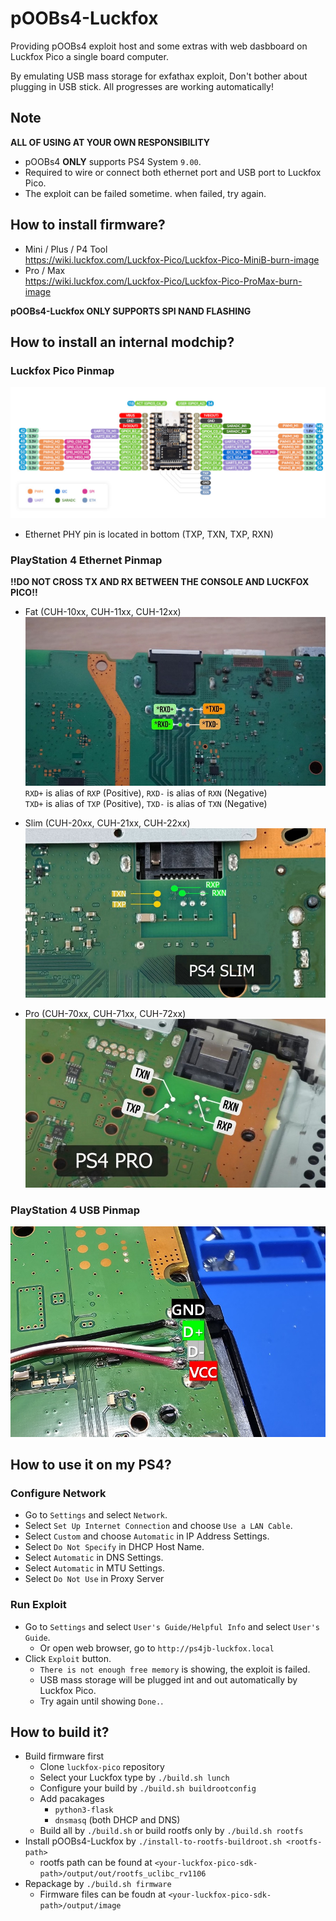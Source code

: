 # pOOBs4-Luckfox
Providing pOOBs4 exploit host and some extras with web dasbboard on Luckfox Pico a single board computer.

By emulating USB mass storage for exfathax exploit, Don't bother about plugging in USB stick. All progresses are working automatically!

## Note
**ALL OF USING AT YOUR OWN RESPONSIBILITY**

* pOOBs4 **ONLY** supports PS4 System `9.00`.
* Required to wire or connect both ethernet port and USB port to Luckfox Pico.
* The exploit can be failed sometime. when failed, try again.

## How to install firmware?
* Mini / Plus / P4 Tool </br>
    https://wiki.luckfox.com/Luckfox-Pico/Luckfox-Pico-MiniB-burn-image
* Pro / Max </br>
    https://wiki.luckfox.com/Luckfox-Pico/Luckfox-Pico-ProMax-burn-image

**pOOBs4-Luckfox ONLY SUPPORTS SPI NAND FLASHING**


## How to install an internal modchip?
### Luckfox Pico Pinmap
![Luckfox Pico Pinmap](./resources/Luckfox-Pico-Mini-Pinmap.jpg)
* Ethernet PHY pin is located in bottom (TXP, TXN, TXP, RXN)

### PlayStation 4 Ethernet Pinmap
**!!DO NOT CROSS TX AND RX BETWEEN THE CONSOLE AND LUCKFOX PICO!!**
* Fat (CUH-10xx, CUH-11xx, CUH-12xx)
  ![PlayStation 4 Fat Ethernet Pinmap](./resources/Eth-PS4-Fat.jpg)
  `RXD+` is alias of `RXP` (Positive), `RXD-` is alias of `RXN` (Negative)</br>
  `TXD+` is alias of `TXP` (Positive), `TXD-` is alias of `TXN` (Negative)</br>
  
* Slim (CUH-20xx, CUH-21xx, CUH-22xx)
  ![PlayStation 4 Slim Ethernet Pinmap](./resources/Eth-PS4-Slim.jpg)

* Pro (CUH-70xx, CUH-71xx, CUH-72xx)
  ![PlayStation 4 Pro Ethernet Pinmap](./resources/Eth-PS4-Pro.jpg)

### PlayStation 4 USB Pinmap
![PlayStation 4 USB 2.0 Pinmap](./resources/USB-PS4.jpg)

## How to use it on my PS4?
### Configure Network
* Go to `Settings` and select `Network`.
* Select `Set Up Internet Connection` and choose `Use a LAN Cable`.
* Select `Custom` and choose `Automatic` in IP Address Settings.
* Select `Do Not Specify` in DHCP Host Name.
* Select `Automatic` in DNS Settings.
* Select `Automatic` in MTU Settings.
* Select `Do Not Use` in Proxy Server

### Run Exploit
* Go to `Settings` and select `User's Guide/Helpful Info` and select `User's Guide`.
    *  Or open web browser, go to `http://ps4jb-luckfox.local`
* Click `Exploit` button.
    * `There is not enough free memory` is showing, the exploit is failed.
    * USB mass storage will be plugged int and out automatically by Luckfox Pico.
    * Try again until showing `Done.`.

## How to build it?
* Build firmware first
    * Clone `luckfox-pico` repository
    * Select your Luckfox type by `./build.sh lunch`
    * Configure your build by `./build.sh buildrootconfig`
    * Add pacakages
        * `python3-flask`
        * `dnsmasq` (both DHCP and DNS)
    * Build all by `./build.sh` or build rootfs only by `./build.sh rootfs`
* Install pOOBs4-Luckfox by `./install-to-rootfs-buildroot.sh <rootfs-path>`
    * rootfs path can be found at `<your-luckfox-pico-sdk-path>/output/out/rootfs_uclibc_rv1106`
* Repackage by `./build.sh firmware`
    * Firmware files can be foudn at `<your-luckfox-pico-sdk-path>/output/image`

